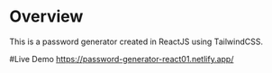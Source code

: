 # Overview
This is a password generator created in ReactJS using TailwindCSS.

#Live Demo
https://password-generator-react01.netlify.app/
